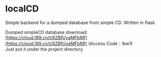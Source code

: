# localCD
Simple backend for a dumped database from simple CD. Written in flask.  

Dumped simpleCD database download: [https://cloud.189.cn/t/6ZBfUvaMFbMf](https://cloud.189.cn/t/6ZBfUvaMFbMf)  (Access Code：lbw1)  
Just put it under the project directory.